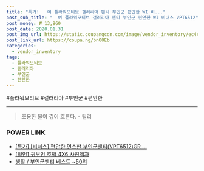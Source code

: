 ```yaml
--- 
title: "특가!   여 플라워모티브 갤러리아 팬티 부인군 편안한 WI 비..." 
post_sub_title: "  여 플라워모티브 갤러리아 팬티 부인군 편안한 WI 비너스 VPT6512" 
post_money: ₩ 13,860 
post_date: 2020.01.31 
post_img_url: https://static.coupangcdn.com/image/vendor_inventory/ec4c/dba729af723b289cfd93e1ec511e2b9223865552977219bace14e95b6fb5.JPG 
post_link_url: https://coupa.ng/bnO0Eb 
categories: 
  - vendor_inventory 
tags: 
  - 플라워모티브 
  - 갤러리아 
  - 부인군 
  - 편안한 
--- 
```

  #플라워모티브 #갤러리아 #부인군 #편안한 
<hr> 

> 조용한 물이 깊이 흐른다. - 릴리 


### POWER LINK

* <a href="https://blog.naver.com/sakai111/221791390288" target="_blank">[특가] [비너스] 편안한 면스판 부인군팬티(VPT6512)GR ...</a>
* <a href="https://blog.naver.com/fasyy4321/221790243343" target="_blank">[정인] 귀부인 호박 4X6 사진액자</a>
* <a href="https://blog.naver.com/santokki14/221790909620" target="_blank">생활 / 부인군팬티 베스트 ~50위</a>
